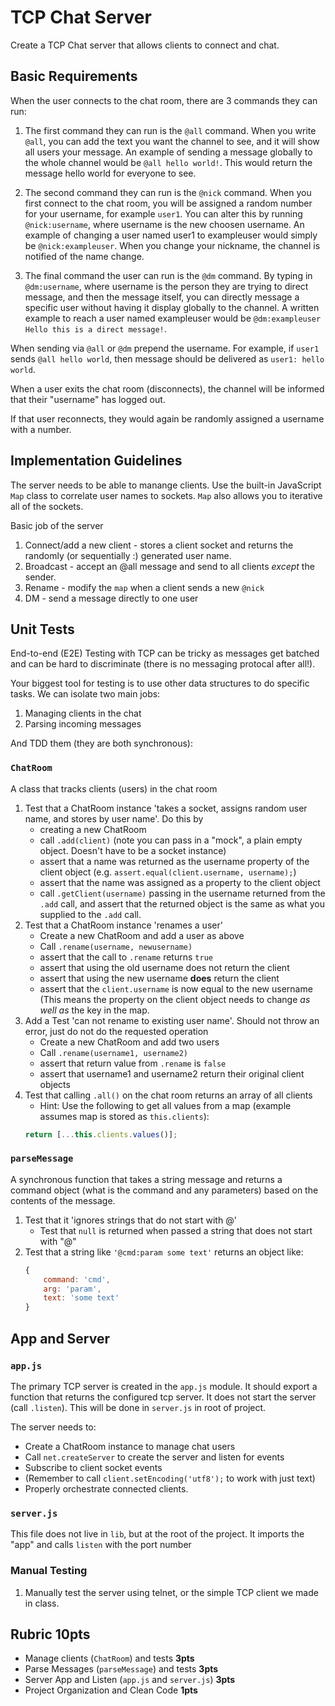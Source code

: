 TCP Chat Server
===

Create a TCP Chat server that allows clients to connect and chat.

## Basic Requirements

When the user connects to the chat room, there are 3 commands they can run:

1. The first command they can run is the `@all` command. When you write `@all`, you can add the text you want 
the channel to see, and it will show all users your message. An example of sending a message globally to the 
whole channel would be `@all hello world!`. This would return the message hello world for everyone to see.

2. The second command they can run is the `@nick` command. When you first connect to the chat room, you will be 
assigned a random number for your username, for example `user1`. You can alter this by running `@nick:username`, 
where username is the new choosen username. An example of changing a user named user1 to exampleuser would 
simply be `@nick:exampleuser`. When you change your nickname, the channel is notified of the name change.

3. The final command the user can run is the `@dm` command. By typing in `@dm:username`, 
where username is the person they are trying to direct message, and then the message itself, you can directly message a specific user without having it display 
globally to the channel. A written example to reach a user named exampleuser would be 
`@dm:exampleuser Hello this is a direct message!`.

When sending via `@all` or `@dm` prepend the username. For example, if `user1` sends `@all hello world`, then message 
should be delivered as `user1: hello world`.

When a user exits the chat room (disconnects), the channel will be informed that their "username" has logged out. 

If that user reconnects, they would again be randomly assigned a username with a number.

## Implementation Guidelines

The server needs to be able to manange clients. Use the built-in JavaScript `Map` class to correlate user names to sockets. 
`Map` also allows you to iterative all of the sockets.

Basic job of the server

1. Connect/add a new client - stores a client socket and returns the randomly (or sequentially :) generated user name.
1. Broadcast - accept an @all message and send to all clients _except_ the sender.
1. Rename - modify the `map` when a client sends a new `@nick`
1. DM - send a message directly to one user

## Unit Tests

End-to-end (E2E) Testing with TCP can be tricky as messages get batched and can be hard to 
discriminate (there is no messaging protocal after all!).

Your biggest tool for testing is to use other data structures to do specific tasks. We can isolate two
main jobs:

1. Managing clients in the chat
1. Parsing incoming messages

And TDD them (they are both synchronous):

### `ChatRoom`

A class that tracks clients (users) in the chat room

1. Test that a ChatRoom instance 'takes a socket, assigns random user name, and stores by user name'. Do this by
    * creating a new ChatRoom 
    * call `.add(client)` (note you can pass in a "mock", a plain empty object. Doesn't have to be a socket instance)
    * assert that a name was returned as the username property of the client object (e.g. `assert.equal(client.username, username);`)
    * assert that the name was assigned as a property to the client object
    * call `.getClient(username)` passing in the username returned from the `.add` call, and assert that the 
    returned object is the same as what you supplied to the `.add` call.
2. Test that a ChatRoom instance 'renames a user'
    * Create a new ChatRoom and add a user as above
    * Call `.rename(username, newusername)`
    * assert that the call to `.rename` returns `true`
    * assert that using the old username does not return the client
    * assert that using the new username **does** return the client
    * assert that the `client.username` is now equal to the new username (This means the property on the client object
    needs to change _as well as_ the key in the map.
3. Add a Test 'can not rename to existing user name'. Should not throw an error, just do not do the requested operation
    * Create a new ChatRoom and add two users
    * Call `.rename(username1, username2)`
    * assert that return value from `.rename` is `false`
    * assert that username1 and username2 return their original client objects
4. Test that calling `.all()` on the chat room returns an array of all clients 
    * Hint: Use the following to get all values from a map (example assumes map is stored as `this.clients`): 
    ```js
    return [...this.clients.values()];
    ```

### `parseMessage`

A synchronous function that takes a string message and returns a command object 
(what is the command and any parameters) based on the contents of the message.

1. Test that it 'ignores strings that do not start with @'
    * Test that `null` is returned when passed a string that does not start with "@"
2. Test that a string like `'@cmd:param some text'` returns an object like:
    ```js
    { 
        command: 'cmd',
        arg: 'param',
        text: 'some text'
    }
    ```

## App and Server

### `app.js`

The primary TCP server is created in the `app.js` module. It should export a function that
returns the configured tcp server. It does not start the server (call `.listen`). This will be done in `server.js` in root 
of project.

The server needs to:
* Create a ChatRoom instance to manage chat users
* Call `net.createServer` to create the server and listen for events
* Subscribe to client socket events 
* (Remember to call `client.setEncoding('utf8');` to work with just text)
* Properly orchestrate connected clients.

### `server.js`

This file does not live in `lib`, but at the root of the project. It imports the "app" and calls `listen`
with the port number

### Manual Testing

1. Manually test the server using telnet, or the simple TCP client we made in class.

## Rubric **10pts**

* Manage clients (`ChatRoom`) and tests **3pts**
* Parse Messages (`parseMessage`) and tests **3pts**
* Server App and Listen (`app.js` and `server.js`) **3pts**
* Project Organization and Clean Code **1pts**
